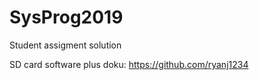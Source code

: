 # SysProg2019
Student assigment solution

SD card software plus doku: https://github.com/ryanj1234 
